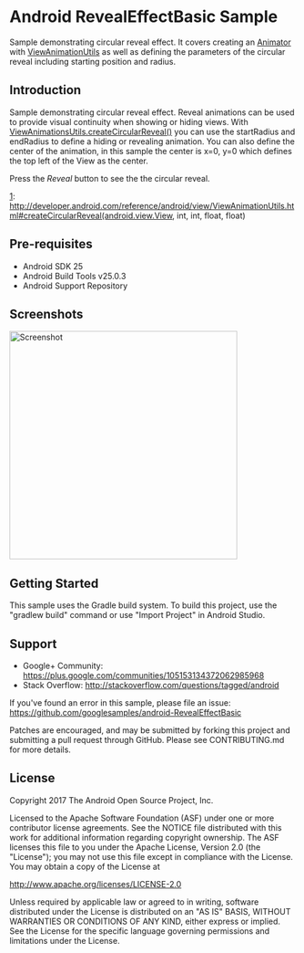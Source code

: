 
Android RevealEffectBasic Sample
===================================

Sample demonstrating circular reveal effect. It covers creating an
[Animator][1] with [ViewAnimationUtils][2] as well as defining the parameters
of the circular reveal including starting position and radius.


[1]: https://developer.android.com/reference/android/animation/Animator.html
[2]: https://developer.android.com/reference/android/view/ViewAnimationUtils.html

Introduction
------------

Sample demonstrating circular reveal effect. Reveal animations can be used to
provide visual continuity when showing or hiding views. With
[ViewAnimationsUtils.createCircularReveal()][1] you can use the startRadius and
endRadius to define a hiding or revealing animation. You can also define the
center of the animation, in this sample the center is x=0, y=0 which defines
the top left of the View as the center.

Press the *Reveal* button to see the the circular reveal.

[1]: http://developer.android.com/reference/android/view/ViewAnimationUtils.html#createCircularReveal(android.view.View, int, int, float, float)

Pre-requisites
--------------

- Android SDK 25
- Android Build Tools v25.0.3
- Android Support Repository

Screenshots
-------------

<img src="screenshots/1-main.png" height="400" alt="Screenshot"/> 

Getting Started
---------------

This sample uses the Gradle build system. To build this project, use the
"gradlew build" command or use "Import Project" in Android Studio.

Support
-------

- Google+ Community: https://plus.google.com/communities/105153134372062985968
- Stack Overflow: http://stackoverflow.com/questions/tagged/android

If you've found an error in this sample, please file an issue:
https://github.com/googlesamples/android-RevealEffectBasic

Patches are encouraged, and may be submitted by forking this project and
submitting a pull request through GitHub. Please see CONTRIBUTING.md for more details.

License
-------

Copyright 2017 The Android Open Source Project, Inc.

Licensed to the Apache Software Foundation (ASF) under one or more contributor
license agreements.  See the NOTICE file distributed with this work for
additional information regarding copyright ownership.  The ASF licenses this
file to you under the Apache License, Version 2.0 (the "License"); you may not
use this file except in compliance with the License.  You may obtain a copy of
the License at

http://www.apache.org/licenses/LICENSE-2.0

Unless required by applicable law or agreed to in writing, software
distributed under the License is distributed on an "AS IS" BASIS, WITHOUT
WARRANTIES OR CONDITIONS OF ANY KIND, either express or implied.  See the
License for the specific language governing permissions and limitations under
the License.

